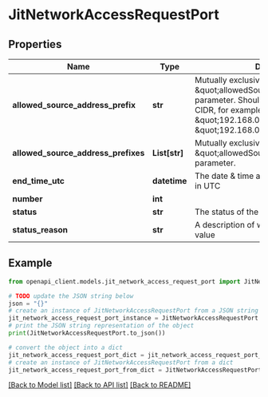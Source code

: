 # JitNetworkAccessRequestPort


## Properties

Name | Type | Description | Notes
------------ | ------------- | ------------- | -------------
**allowed_source_address_prefix** | **str** | Mutually exclusive with the \&quot;allowedSourceAddressPrefixes\&quot; parameter. Should be an IP address or CIDR, for example \&quot;192.168.0.3\&quot; or \&quot;192.168.0.0/16\&quot;. | [optional] 
**allowed_source_address_prefixes** | **List[str]** | Mutually exclusive with the \&quot;allowedSourceAddressPrefix\&quot; parameter. | [optional] 
**end_time_utc** | **datetime** | The date &amp; time at which the request ends in UTC | 
**number** | **int** |  | 
**status** | **str** | The status of the port | 
**status_reason** | **str** | A description of why the &#x60;status&#x60; has its value | 

## Example

```python
from openapi_client.models.jit_network_access_request_port import JitNetworkAccessRequestPort

# TODO update the JSON string below
json = "{}"
# create an instance of JitNetworkAccessRequestPort from a JSON string
jit_network_access_request_port_instance = JitNetworkAccessRequestPort.from_json(json)
# print the JSON string representation of the object
print(JitNetworkAccessRequestPort.to_json())

# convert the object into a dict
jit_network_access_request_port_dict = jit_network_access_request_port_instance.to_dict()
# create an instance of JitNetworkAccessRequestPort from a dict
jit_network_access_request_port_from_dict = JitNetworkAccessRequestPort.from_dict(jit_network_access_request_port_dict)
```
[[Back to Model list]](../README.md#documentation-for-models) [[Back to API list]](../README.md#documentation-for-api-endpoints) [[Back to README]](../README.md)



